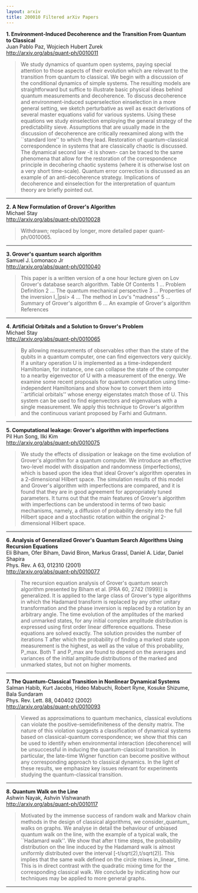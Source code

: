 ```yaml
---
layout: arxiv
title: 200010 Filtered arXiv Papers
---
```


**1.    Environment-Induced Decoherence and the Transition From Quantum to Classical**  
Juan Pablo Paz, Wojciech Hubert Zurek  
http://arxiv.org/abs/quant-ph/0010011  
<blockquote>
<p>
We study dynamics of quantum open systems, paying special attention to those aspects of their evolution which are relevant to the transition from quantum to classical. We begin with a discussion of the conditional dynamics of simple systems. The resulting models are straightforward but suffice to illustrate basic physical ideas behind quantum measurements and decoherence. To discuss decoherence and environment-induced superselection einselection in a more general setting, we sketch perturbative as well as exact derivations of several master equations valid for various systems. Using these equations we study einselection employing the general strategy of the predictability sieve. Assumptions that are usually made in the discussion of decoherence are critically reexamined along with the ``standard lore'' to which they lead. Restoration of quantum-classical correspondence in systems that are classically chaotic is discussed. The dynamical second law -it is shown- can be traced to the same phenomena that allow for the restoration of the correspondence principle in decohering chaotic systems (where it is otherwise lost on a very short time-scale). Quantum error correction is discussed as an example of an anti-decoherence strategy. Implications of decoherence and einselection for the interpretation of quantum theory are briefly pointed out.
</p>
</blockquote>

------

**2.    A New Formulation of Grover's Algorithm**  
Michael Stay  
http://arxiv.org/abs/quant-ph/0010028  
<blockquote>
<p>
Withdrawn; replaced by longer, more detailed paper quant-ph/0010065.
</p>
</blockquote>

------

**3.    Grover's quantum search algorithm**  
Samuel J. Lomonaco Jr  
http://arxiv.org/abs/quant-ph/0010040  
<blockquote>
<p>
This paper is a written version of a one hour lecture given on Lov Grover's database search algorithm. Table Of Contents 1 ... Problem Definition 2 ... The quantum mechanical perspective 3 ... Properties of the inversion I_|psi> 4 ... The method in Lov's "madness" 5 ... Summary of Grover's algorithm 6 ... An example of Grover's algorithm References
</p>
</blockquote>

------

**4.    Artificial Orbitals and a Solution to Grover's Problem**  
Michael Stay  
http://arxiv.org/abs/quant-ph/0010065  
<blockquote>
<p>
By allowing measurements of observables other than the state of the qubits in a quantum computer, one can find eigenvectors very quickly. If a unitary operation U is implemented as a time-independent Hamiltonian, for instance, one can collapse the state of the computer to a nearby eigenvector of U with a measurement of the energy. We examine some recent proposals for quantum computation using time-independent Hamiltonians and show how to convert them into ``artificial orbitals'' whose energy eigenstates match those of U. This system can be used to find eigenvectors and eigenvalues with a single measurement. We apply this technique to Grover's algorithm and the continuous variant proposed by Farhi and Gutmann.
</p>
</blockquote>

------

**5.    Computational leakage: Grover's algorithm with imperfections**  
Pil Hun Song, Ilki Kim  
http://arxiv.org/abs/quant-ph/0010075  
<blockquote>
<p>
We study the effects of dissipation or leakage on the time evolution of Grover's algorithm for a quantum computer. We introduce an effective two-level model with dissipation and randomness (imperfections), which is based upon the idea that ideal Grover's algorithm operates in a 2-dimensional Hilbert space. The simulation results of this model and Grover's algorithm with imperfections are compared, and it is found that they are in good agreement for appropriately tuned parameters. It turns out that the main features of Grover's algorithm with imperfections can be understood in terms of two basic mechanisms, namely, a diffusion of probability density into the full Hilbert space and a stochastic rotation within the original 2-dimensional Hilbert space.
</p>
</blockquote>

------

**6.    Analysis of Generalized Grover's Quantum Search Algorithms Using Recursion Equations**  
Eli Biham, Ofer Biham, David Biron, Markus Grassl, Daniel A. Lidar, Daniel Shapira  
Phys. Rev. A 63, 012310 (2001)  
http://arxiv.org/abs/quant-ph/0010077  
<blockquote>
<p>
The recursion equation analysis of Grover's quantum search algorithm presented by Biham et al. [PRA 60, 2742 (1999)] is generalized. It is applied to the large class of Grover's type algorithms in which the Hadamard transform is replaced by any other unitary transformation and the phase inversion is replaced by a rotation by an arbitrary angle. The time evolution of the amplitudes of the marked and unmarked states, for any initial complex amplitude distribution is expressed using first order linear difference equations. These equations are solved exactly. The solution provides the number of iterations T after which the probability of finding a marked state upon measurement is the highest, as well as the value of this probability, P_max. Both T and P_max are found to depend on the averages and variances of the initial amplitude distributions of the marked and unmarked states, but not on higher moments.
</p>
</blockquote>

------

**7.    The Quantum-Classical Transition in Nonlinear Dynamical Systems**  
Salman Habib, Kurt Jacobs, Hideo Mabuchi, Robert Ryne, Kosuke Shizume, Bala Sundaram  
Phys. Rev. Lett. 88, 040402 (2002)  
http://arxiv.org/abs/quant-ph/0010093  
<blockquote>
<p>
Viewed as approximations to quantum mechanics, classical evolutions can violate the positive-semidefiniteness of the density matrix. The nature of this violation suggests a classification of dynamical systems based on classical-quantum correspondence; we show that this can be used to identify when environmental interaction (decoherence) will be unsuccessful in inducing the quantum-classical transition. In particular, the late-time Wigner function can become positive without any corresponding approach to classical dynamics. In the light of these results, we emphasize key issues relevant for experiments studying the quantum-classical transition.
</p>
</blockquote>

------

**8.    Quantum Walk on the Line**  
Ashwin Nayak, Ashvin Vishwanath  
http://arxiv.org/abs/quant-ph/0010117  
<blockquote>
<p>
Motivated by the immense success of random walk and Markov chain methods in the design of classical algorithms, we consider_quantum_ walks on graphs. We analyse in detail the behaviour of unbiased quantum walk on the line, with the example of a typical walk, the ``Hadamard walk''. We show that after t time steps, the probability distribution on the line induced by the Hadamard walk is almost uniformly distributed over the interval [-t/sqrt(2),t/sqrt(2)]. This implies that the same walk defined on the circle mixes in_linear_ time. This is in direct contrast with the quadratic mixing time for the corresponding classical walk. We conclude by indicating how our techniques may be applied to more general graphs.
</p>
</blockquote>

------

